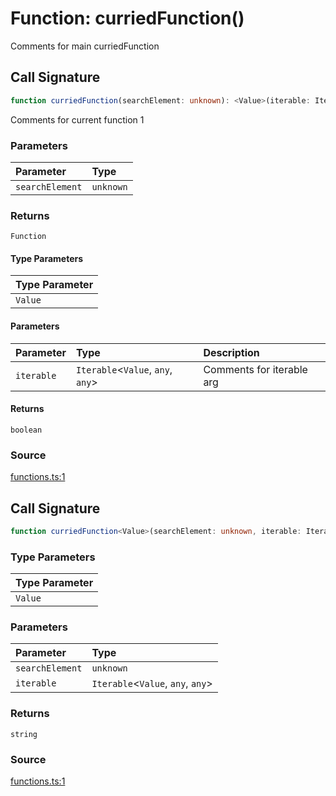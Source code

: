 # Function: curriedFunction()

Comments for main curriedFunction

## Call Signature

```ts
function curriedFunction(searchElement: unknown): <Value>(iterable: Iterable<Value, any, any>) => boolean
```

Comments for current function 1

### Parameters

| Parameter | Type |
| :------ | :------ |
| `searchElement` | `unknown` |

### Returns

`Function`

#### Type Parameters

| Type Parameter |
| :------ |
| `Value` |

#### Parameters

| Parameter | Type | Description |
| :------ | :------ | :------ |
| `iterable` | `Iterable`\<`Value`, `any`, `any`\> | Comments for iterable arg |

#### Returns

`boolean`

### Source

[functions.ts:1](http://source-url)

## Call Signature

```ts
function curriedFunction<Value>(searchElement: unknown, iterable: Iterable<Value, any, any>): string
```

### Type Parameters

| Type Parameter |
| :------ |
| `Value` |

### Parameters

| Parameter | Type |
| :------ | :------ |
| `searchElement` | `unknown` |
| `iterable` | `Iterable`\<`Value`, `any`, `any`\> |

### Returns

`string`

### Source

[functions.ts:1](http://source-url)
